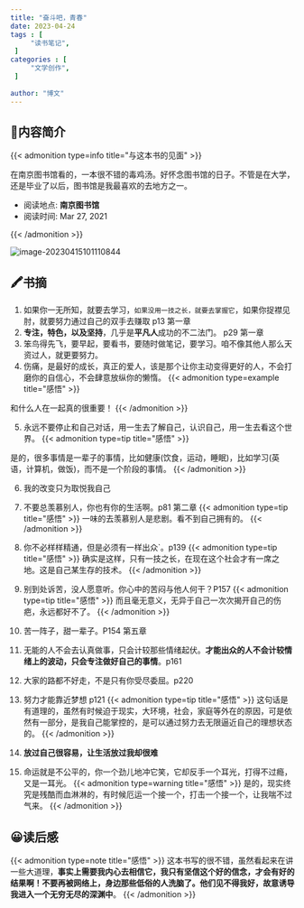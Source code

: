 ```yaml
---
title: "奋斗吧，青春"
date: 2023-04-24
tags : [                                    
     "读书笔记",
 ]
categories : [                              
     "文学创作",
 ]
 
author: "博文" 
---
```


## 📜**内容简介**

{{< admonition type=info title="与这本书的见面"  >}}

 在南京图书馆看的，一本很不错的毒鸡汤。好怀念图书馆的日子。不管是在大学，还是毕业了以后，图书馆是我最喜欢的去地方之一。

- 阅读地点:  **南京图书馆**
- 阅读时间: Mar 27, 2021

{{< /admonition >}}

![image-20230415101110844](/读书笔记/20230424120858.png)

## 🖍️书摘

1.  如果你一无所知，就要去学习，`如果没用一技之长，就要去掌握它`，如果你捉襟见肘，就要努力通过自己的双手去赚取 p13 第一章
2. **专注，特色，以及坚持**，几乎是**平凡人**成功的不二法门。 p29 第一章
3.  笨鸟得先飞，要早起，要看书，要随时做笔记，要学习。咱不像其他人那么天资过人，就更要努力。
4.  伤痛，是最好的成长，真正的爱人，该是那个让你主动变得更好的人，不会打磨你的自信心，不会肆意放纵你的懒惰。
   {{< admonition type=example  title="感悟"  >}}
   
   和什么人在一起真的很重要！
   {{< /admonition >}}

5.  永远不要停止和自己对话，用一生去了解自己，认识自己，用一生去看这个世界。
   {{< admonition type=tip title="感悟"  >}}

   是的，很多事情是一辈子的事情，比如健康(饮食，运动，睡眠)，比如学习(英语，计算机，做饭)，而不是一个阶段的事情。
   {{< /admonition >}}

6.  我的改变只为取悦我自己
7.  不要总羡慕别人，你也有你的生活啊。p81 第二章
   {{< admonition type=tip title="感悟"  >}}
一味的去羡慕别人是悲剧。看不到自己拥有的。
   {{< /admonition >}}
8.  你不必样样精通，但是必须有一样出众`。p139
   {{< admonition type=tip title="感悟"  >}}
确实是这样，只有一技之长，在现在这个社会才有一席之地。这是自己某生存的技术。
   {{< /admonition >}}
9.  别到处诉苦，没人愿意听。你心中的苦闷与他人何干？P157
   {{< admonition type=tip title="感悟"  >}}
而且毫无意义，无异于自己一次次揭开自己的伤疤，永远都好不了。
   {{< /admonition >}}
10.  苦一阵子，甜一辈子。P154 第五章


12.  无能的人不会去认真做事，只会计较那些情绪起伏。**才能出众的人不会计较情绪上的波动，只会专注做好自己的事情**。p161
13.  大家的路都不好走，不是只有你受尽委屈。p220
14.  努力才能靠近梦想 p121
   {{< admonition type=tip title="感悟"  >}}
这句话是有道理的，虽然有时候迫于现实，大环境，社会，家庭等外在的原因，可是依然有一部分，是我自己能掌控的，是可以通过努力去无限逼近自己的理想状态的。
   {{< /admonition >}}
14.  **放过自己很容易，让生活放过我却很难**
15.  命运就是不公平的，你一个劲儿地冲它笑，它却反手一个耳光，打得不过瘾，又是一耳光。
  {{< admonition type=warning title="感悟"  >}}
是的，现实终究是残酷而血淋淋的，有时候厄运一个接一个，打击一个接一个，让我喘不过气来。
   {{< /admonition >}}


## 😀读后感

{{< admonition type=note title="感悟"  >}}
这本书写的很不错，虽然看起来在讲一些大道理，**事实上需要我内心去相信它，我只有坚信这个好的信念，才会有好的结果啊！不要再被网络上，身边那些低俗的人洗脑了。他们见不得我好，故意诱导我进入一个无穷无尽的深渊中**。
{{< /admonition >}}

